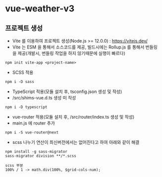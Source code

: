 # vue-weather-v3

## 프로젝트 생성
- Vite 를 이용하여 프로젝트 생성(Node.js >= 12.0.0) : https://vitejs.dev/
- Vite 는 ESM 을 통해서 소스코드를 제공, 빌드시에는 Rollup.js 를 통해서 번들링을 제공(개발시, 번들링 작업을 하지 않기때문에 실행이 빠르다)

```
npm init vite-app <project-name>
```

- SCSS 적용
```
npm i -D sass
```

- TypeScript 적용(모듈 설치 후, tsconfig.json 생성 및 작성)
- /src/shims-vue.d.ts 생성 미 작성

```
npm i -D typescript
```

- vue-router 적용(모듈 설치 후, /src/router/index.ts 생성 및 작성)
- main.js 에 router 추가
```
npm i -S vue-router@next
```


- scss 나누기 연산이 최신버전에서는 없어진다고 하여 아래와 같이 해결
```
npm install -g sass-migrator
sass-migrator division **/*.scss

scss 부분
100% / 1 -> math.div(100%, $grid-cols-num);
```
